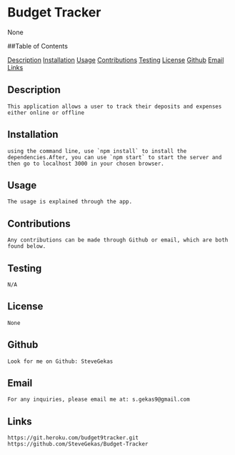 # Budget Tracker
  
   None

  ##Table of Contents
  
   [Description](#description)
   [Installation](#installation)
   [Usage](#usage)
   [Contributions](#contributions)
   [Testing](#testing)
   [License](#license)
   [Github](#github)
   [Email](#email)
   [Links](#links)
  
  

  ## Description
    This application allows a user to track their deposits and expenses either online or offline

  ## Installation
    using the command line, use `npm install` to install the dependencies.After, you can use `npm start` to start the server and then go to localhost 3000 in your chosen browser.

  ## Usage
    The usage is explained through the app.

  ## Contributions
    Any contributions can be made through Github or email, which are both found below.

  ## Testing
    N/A

  ## License
    None
    
  ## Github
    Look for me on Github: SteveGekas

  ## Email
    For any inquiries, please email me at: s.gekas9@gmail.com

  ## Links
    https://git.heroku.com/budget9tracker.git
    https://github.com/SteveGekas/Budget-Tracker

